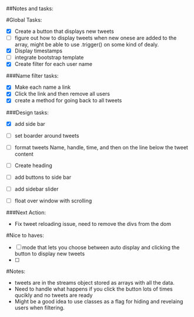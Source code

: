 ##Notes and tasks:

#Global Tasks:
- [x] Create a button that displays new tweets
- [ ] figure out how to display tweets when new onese are added to the array, might be able to use .trigger() on some kind of dealy.
- [x] Display timestamps
- [ ] integrate bootstrap template
- [x] Create filter for each user name

###Name filter tasks:
- [x] Make each name a link
- [x] Click the link and then remove all users 
- [x] create a method for going back to all tweets

###Design tasks:
- [x] add side bar
- [ ] set boarder around tweets
- [ ] format tweets Name, handle, time, and then on the line below the tweet content
- [ ] Create heading
- [ ] add buttons to side bar
- [ ] add sidebar slider
- [ ] float over window with scrolling


###Next Action:
 - Fix tweet reloading issue, need to remove the divs from the dom



#Nice to haves:
- [ ] mode that lets you choose between auto display and clicking the button to display new tweets
- [ ] 


#Notes:
- tweets are in the streams object stored as arrays with all the data.
- Need to handle what happens if you click the button lots of times qucikly and no tweets are ready
- Might be a good idea to use classes as a flag for hiding and revelaing users when filtering.